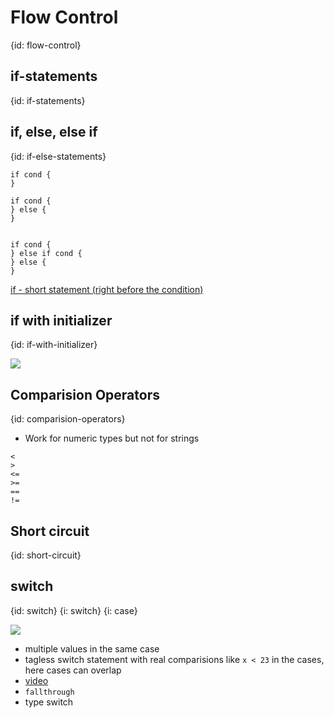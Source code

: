 # Flow Control
{id: flow-control}

## if-statements
{id: if-statements}

## if, else, else if
{id: if-else-statements}

```
if cond {
}

if cond {
} else {
}


if cond {
} else if cond {
} else {
}
```

[if - short statement (right before the condition)](https://tour.golang.org/flowcontrol/6)

## if with initializer
{id: if-with-initializer}


![](examples/in-init/if_with_initializer.go)


## Comparision Operators
{id: comparision-operators}

* Work for numeric types but not for strings

```
<
>
<=
>=
==
!=
```

## Short circuit
{id: short-circuit}



## switch
{id: switch}
{i: switch}
{i: case}

![](examples/switch/switch.go)


* multiple values in the same case
* tagless switch statement with real comparisions like `x < 23` in the cases, here cases can overlap
* [video](https://youtu.be/YS4e4q9oBaU?t=11404)
* `fallthrough`
* type switch

